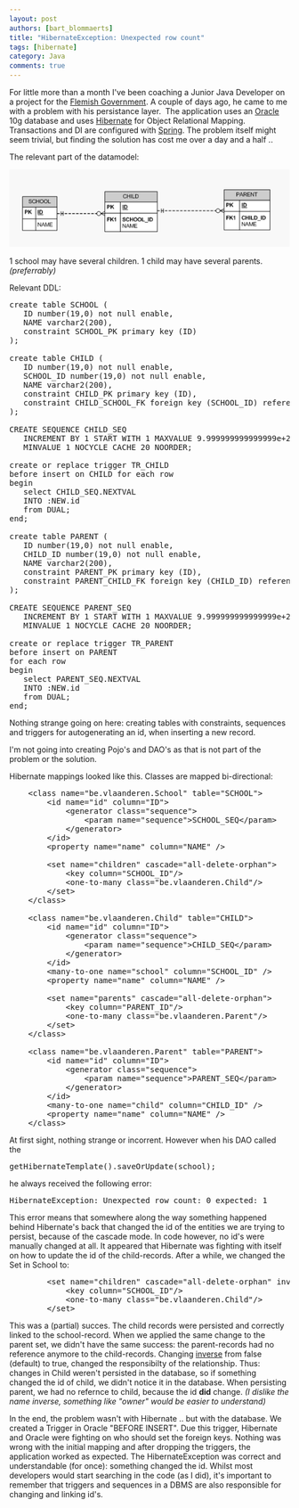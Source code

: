 ```yaml
---
layout: post
authors: [bart_blommaerts]
title: "HibernateException: Unexpected row count"
tags: [hibernate]
category: Java
comments: true
---
```


For little more than a month I've been coaching a Junior Java Developer on a project for the <a title="Flemish Government" href="http://www.vlaanderen.be" target="_blank">Flemish Government</a>. A couple of days ago, he came to me with a problem with his persistance layer.  The application uses an <a title="Oracle" href="http://www.oracle.com" target="_blank">Oracle</a> 10g database and uses <a title="Hibernate" href="https://www.hibernate.org/" target="_blank">Hibernate</a> for Object Relational Mapping. Transactions and DI are configured with <a title="Spring" href="http://www.springsource.org/" target="_blank">Spring</a>. The problem itself might seem trivial, but finding the solution has cost me over a day and a half ..

The relevant part of the datamodel:

<p style="text-align: center;">  
  <img class="image fit" alt="schoolchildparent" src="/img/older/schoolchildparent.png">
</p>

1 school may have several children.
1 child may have several parents. <em>(preferrably)</em>

Relevant DDL:
<pre>create table SCHOOL (
   ID number(19,0) not null enable,
   NAME varchar2(200),
   constraint SCHOOL_PK primary key (ID)
);

create table CHILD (
   ID number(19,0) not null enable,
   SCHOOL_ID number(19,0) not null enable,
   NAME varchar2(200),
   constraint CHILD_PK primary key (ID),
   constraint CHILD_SCHOOL_FK foreign key (SCHOOL_ID) references SCHOOL(ID) enable
);

CREATE SEQUENCE CHILD_SEQ
   INCREMENT BY 1 START WITH 1 MAXVALUE 9.999999999999999e+26
   MINVALUE 1 NOCYCLE CACHE 20 NOORDER;

create or replace trigger TR_CHILD
before insert on CHILD for each row
begin
   select CHILD_SEQ.NEXTVAL
   INTO :NEW.id
   from DUAL;
end;

create table PARENT (
   ID number(19,0) not null enable,
   CHILD_ID number(19,0) not null enable,
   NAME varchar2(200),
   constraint PARENT_PK primary key (ID),
   constraint PARENT_CHILD_FK foreign key (CHILD_ID) references CHILD(ID) enable
);

CREATE SEQUENCE PARENT_SEQ
   INCREMENT BY 1 START WITH 1 MAXVALUE 9.999999999999999e+26
   MINVALUE 1 NOCYCLE CACHE 20 NOORDER;

create or replace trigger TR_PARENT
before insert on PARENT
for each row
begin
   select PARENT_SEQ.NEXTVAL
   INTO :NEW.id
   from DUAL;
end;</pre>
Nothing strange going on here: creating tables with constraints, sequences and triggers for autogenerating an id, when inserting a new record.

I'm not going into creating Pojo's and DAO's as that is not part of the problem or the solution.

Hibernate mappings looked like this. Classes are mapped bi-directional:
<pre>    &lt;class name="be.vlaanderen.School" table="SCHOOL"&gt;
        &lt;id name="id" column="ID"&gt;
            &lt;generator class="sequence"&gt;
                &lt;param name="sequence"&gt;SCHOOL_SEQ&lt;/param&gt;
            &lt;/generator&gt;
        &lt;/id&gt;
        &lt;property name="name" column="NAME" /&gt;

        &lt;set name="children" cascade="all-delete-orphan"&gt;
            &lt;key column="SCHOOL_ID"/&gt;
            &lt;one-to-many class="be.vlaanderen.Child"/&gt;
        &lt;/set&gt;
    &lt;/class&gt;

    &lt;class name="be.vlaanderen.Child" table="CHILD"&gt;
        &lt;id name="id" column="ID"&gt;
            &lt;generator class="sequence"&gt;
                &lt;param name="sequence"&gt;CHILD_SEQ&lt;/param&gt;
            &lt;/generator&gt;
        &lt;/id&gt;
        &lt;many-to-one name="school" column="SCHOOL_ID" /&gt;
        &lt;property name="name" column="NAME" /&gt;

        &lt;set name="parents" cascade="all-delete-orphan"&gt;
            &lt;key column="PARENT_ID"/&gt;
            &lt;one-to-many class="be.vlaanderen.Parent"/&gt;
        &lt;/set&gt;
    &lt;/class&gt;

    &lt;class name="be.vlaanderen.Parent" table="PARENT"&gt;
        &lt;id name="id" column="ID"&gt;
            &lt;generator class="sequence"&gt;
                &lt;param name="sequence"&gt;PARENT_SEQ&lt;/param&gt;
            &lt;/generator&gt;
        &lt;/id&gt;
        &lt;many-to-one name="child" column="CHILD_ID" /&gt;
        &lt;property name="name" column="NAME" /&gt;
    &lt;/class&gt;</pre>
At first sight, nothing strange or incorrent. However when his DAO called the
<pre>getHibernateTemplate().saveOrUpdate(school);</pre>
he always received the following error:
<pre>HibernateException: Unexpected row count: 0 expected: 1</pre>
This error means that somewhere along the way something happened behind Hibernate's back that changed the id of the entities we are trying to persist, because of the cascade mode. In code however, no id's were manually changed at all. It appeared that Hibernate was fighting with itself on how to update the id of the child-records. After a while, we changed the Set in School to:
<pre>        &lt;set name="children" cascade="all-delete-orphan" inverse="true"&gt;
            &lt;key column="SCHOOL_ID"/&gt;
            &lt;one-to-many class="be.vlaanderen.Child"/&gt;
        &lt;/set&gt;</pre>
This was a (partial) succes. The child records were persisted and correctly linked to the school-record. When we applied the same change to the parent set, we didn't have the same success: the parent-records had no reference anymore to the child-records. Changing <a title="inverse" href="http://simoes.org/docs/hibernate-2.1/155.html" target="_blank">inverse</a> from false (default) to true, changed the responsibilty of the relationship. Thus: changes in Child weren't persisted in the database, so if something changed the id of child, we didn't notice it in the database. When persisting parent, we had no refernce to child, because the id <strong>did</strong> change. <em>(I dislike the name inverse, something like "owner" would be easier to understand)</em>

In the end, the problem wasn't with Hibernate .. but with the database. We created a Trigger in Oracle "BEFORE INSERT". Due this trigger, Hibernate and Oracle were fighting on who should set the foreign keys. Nothing was wrong with the initial mapping and after dropping the triggers, the application worked as expected. The HibernateException was correct and understandable (for once): something changed the id. Whilst most developers would start searching in the code (as I did), it's important to remember that triggers and sequences in a DBMS are also responsible for changing and linking id's.